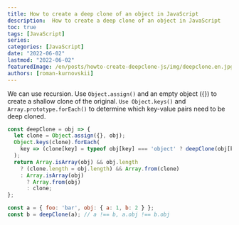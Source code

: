 ```yaml
---
title: How to create a deep clone of an object in JavaScript
description:  How to create a deep clone of an object in JavaScript
toc: true
tags: [JavaScript]
series:
categories: [JavaScript]
date: "2022-06-02"
lastmod: "2022-06-02"
featuredImage: /en/posts/howto-create-deepclone-js/img/deepclone.en.jpg
authors: [roman-kurnovskii]
---
```


We can use recursion. 
Use `Object.assign()` and an empty object ({}) to create a shallow clone of the original. 
`Use Object.keys()` and `Array.prototype.forEach()` to determine which key-value pairs need to be deep cloned.

```js
const deepClone = obj => {
  let clone = Object.assign({}, obj);
  Object.keys(clone).forEach(
    key => (clone[key] = typeof obj[key] === 'object' ? deepClone(obj[key]) : obj[key])
  );
  return Array.isArray(obj) && obj.length
    ? (clone.length = obj.length) && Array.from(clone)
    : Array.isArray(obj)
      ? Array.from(obj)
      : clone;
};
```

```js
const a = { foo: 'bar', obj: { a: 1, b: 2 } };
const b = deepClone(a); // a !== b, a.obj !== b.obj
```